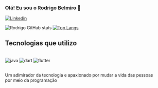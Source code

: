 ### Olá! Eu sou o Rodrigo Belmiro 👋

[![Linkedin](https://img.shields.io/badge/LinkedIn-0077B5?style=for-the-badge&logo=linkedin&logoColor=white)](https://www.linkedin.com/in/rodrigo-belmiro-a479a224b/)

![Rodrigo GitHub stats](https://github-readme-stats.vercel.app/api?username=RodrigoD4v&show_icons=true&theme=tokyonight)
[![Top Langs](https://github-readme-stats.vercel.app/api/top-langs/?username=RodrigoD4v&layout=compact)](https://github.com/anuraghazra/github-readme-stats)


## Tecnologias que utilizo

<div sytle = "dispay-inline_block"><br/>
<img align="center" alt="java" src="https://img.shields.io/badge/Java-ED8B00?style=for-the-badge&logo=openjdk&logoColor=white"/> 
 <img align="center" alt="dart" src=https://img.shields.io/badge/Dart-0175C2?style=for-the-badge&logo=dart&logoColor=white/>
 <img align="center" alt="flutter" src=https://img.shields.io/badge/Flutter-02569B?style=for-the-badge&logo=flutter&logoColor=white/>
</div><br/>

Um adimirador da tecnologia e apaxionado por mudar a vida das pessoas por meio da programação
